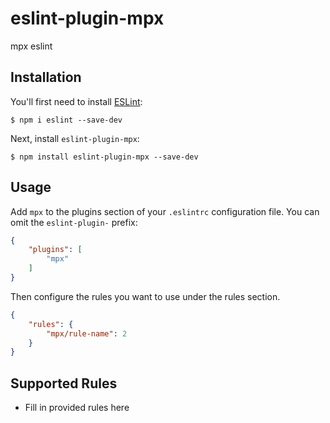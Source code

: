 # eslint-plugin-mpx

mpx eslint

## Installation

You'll first need to install [ESLint](http://eslint.org):

```
$ npm i eslint --save-dev
```

Next, install `eslint-plugin-mpx`:

```
$ npm install eslint-plugin-mpx --save-dev
```


## Usage

Add `mpx` to the plugins section of your `.eslintrc` configuration file. You can omit the `eslint-plugin-` prefix:

```json
{
    "plugins": [
        "mpx"
    ]
}
```


Then configure the rules you want to use under the rules section.

```json
{
    "rules": {
        "mpx/rule-name": 2
    }
}
```

## Supported Rules

* Fill in provided rules here





